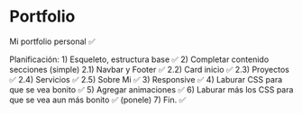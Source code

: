 # Portfolio
Mi portfolio personal ✅

Planificación:
    1) Esqueleto, estructura base ✅
    2) Completar contenido secciones (simple)
        2.1) Navbar y Footer ✅
        2.2) Card inicio ✅
        2.3) Proyectos ✅
        2.4) Servicios ✅
        2.5) Sobre Mi ✅
    3) Responsive ✅
    4) Laburar CSS para que se vea bonito ✅
    5) Agregar animaciones ✅
    6) Laburar más los CSS para que se vea aun más bonito ✅ (ponele)
    7) Fin. ✅